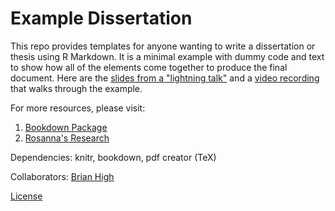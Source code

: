 # Example Dissertation

This repo provides templates for anyone wanting to write a dissertation or thesis using R Markdown. It is a minimal example with dummy code and text to show how all of the elements come together to produce the final document. Here are the [slides from a "lightning talk"](LightningTalk.md) and a [video recording](https://youtu.be/AP_nU9jd0mk) that walks through the example.

For more resources, please visit:
1. [Bookdown Package](https://bookdown.org/yihui/bookdown/)
2. [Rosanna's Research](https://rosannavanhespenresearch.wordpress.com/2016/02/03/writing-your-thesis-with-r-markdown-1-getting-started/)

Dependencies: knitr, bookdown, pdf creator (TeX)

Collaborators: [Brian High](https://github.com/brianhigh)

[License](https://github.com/eddiekasner/example-dissertation/blob/master/LICENSE)
